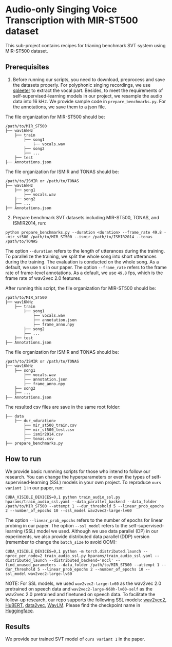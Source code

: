 # Audio-only Singing Voice Transcription with MIR-ST500 dataset
This sub-project contains recipes for trianing benchmark SVT system using MIR-ST500 dataset.

## Prerequisites
1. Before running our scripts, you need to download, preprocess and save the datasets properly. For polyphonic singing recordings, we use [spleeter](https://github.com/deezer/spleeter) to extract the vocal part. Besides, to meet the requirements of self-supervised-learning models in our project, we resample the audio data into 16 kHz. We provide sample code in `prepare_benchmarks.py`. For the annotations, we save them to a json file. 

The file organization for MIR-ST500 should be:
```
/path/to/MIR_ST500
├── wav16kHz
    ├── train
        ├── song1
            ├── vocals.wav
        ├── song2
        ├── ...
    ├── test
├── Annotations.json
```

The file organization for ISMIR and TONAS should be:
```
/path/to/ISMIR or /path/to/TONAS
├── wav16kHz
    ├── song1
        ├── vocals.wav
    ├── song2
    ├── ...
├── Annotations.json
```


2. Prepare benchmark SVT datasets including MIR-ST500, TONAS, and ISMIR2014, run:
```
python prepare_benchmarks.py --duration <duration> --frame_rate 49.8 --mir_st500 /path/to/MIR_ST500 --ismir /path/to/ISMIR2014 --tonas /path/to/TONAS
```
The option `--duration` refers to the length of utterances during the training. To parallelize the training, we split the whole song into short utterances during the training. The evaluation is conducted on the whole song. As a default, we use `5` s in our paper. The option `--frame_rate` refers to the frame rate of frame-level annotations. As a default, we use `49.8` fps, which is the frame rate of wav2vec 2.0 features.

After running this script, the file organization for MIR-ST500 should be:
```
/path/to/MIR_ST500
├── wav16kHz
    ├── train
        ├── song1
            ├── vocals.wav
            ├── annotation.json
            ├── frame_anno.npy
        ├── song2
        ├── ...
    ├── test
├── Annotations.json
```

The file organization for ISMIR and TONAS should be:
```
/path/to/ISMIR or /path/to/TONAS
├── wav16kHz
    ├── song1
        ├── vocals.wav
        ├── annotation.json
        ├── frame_anno.npy
    ├── song2
    ├── ...
├── Annotations.json
```

The resulted csv files are save in the same root folder: 
```
├── data
    ├── dur_<duration>
        ├── mir_st500_train.csv
        ├── mir_st500_test.csv
        ├── ismir2014.csv
        ├── tonas.csv
├── prepare_benchmarks.py
```

## How to run
We provide basic runnning scripts for those who intend to follow our research. You can change the hyperparameters or even the types of self-supervised-learning (SSL) models in your own project. To reproduce `ours variant 1` in our paper, run:
```
CUDA_VISIBLE_DEVICES=0,1 python train_audio_ssl.py hparams/train_audio_ssl.yaml --data_parallel_backend --data_folder /path/to/MIR_ST500 --attempt 1 --dur_threshold 5 --linear_prob_epochs 2 --number_of_epochs 10 --ssl_model wav2vec2-large-lv60
```
The option `--linear_prob_epochs` refers to the number of epochs for linear probing in our paper. The option `--ssl_model` refers to the self-supervised-learning (SSL) model we used. Although we use data parallel (DP) in our experiments, we also provide distributed data parallel (DDP) version (remember to change the `batch_size` to avoid OOM):
```
CUDA_VISIBLE_DEVICES=0,1 python -m torch.distributed.launch --nproc_per_node=2 train_audio_ssl.py hparams/train_audio_ssl.yaml --distributed_launch --distributed_backend='nccl' --find_unused_parameters --data_folder /path/to/MIR_ST500 --attempt 1 --dur_threshold 5 --linear_prob_epochs 2 --number_of_epochs 10 --ssl_model wav2vec2-large-lv60
```

NOTE: For SSL models, we used `wav2vec2-large-lv60` as the wav2vec 2.0 pretrained on speech data and `wav2vec2-large-960h-lv60-self` as the wav2vec 2.0 pretrained and finetuned on speech data. To facilitate the follow-up research, our repo supports the following SSL models: [wav2vec2](https://arxiv.org/abs/2006.11477), [HuBERT](https://arxiv.org/abs/2106.07447), [data2vec](https://arxiv.org/abs/2202.03555), [WavLM](https://arxiv.org/abs/2110.13900). Please find the checkpoint name in [Huggingface](https://huggingface.co/models).

## Results
We provide our trained SVT model of `ours variant 1` in the paper.
